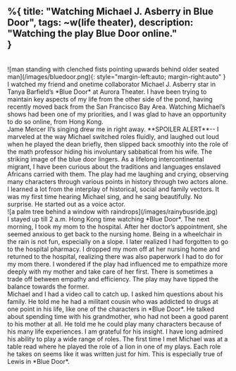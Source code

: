 %{
  title: "Watching Michael J. Asberry in Blue Door",
  tags: ~w(life theater),
  description: "Watching the play Blue Door online."    
}
---
<br>
![man standing with clenched fists pointing upwards behind older seated man](/images/bluedoor.png){: style="margin-left:auto; margin-right:auto" }
<br>
I watched my friend and onetime collaborator Michael J. Asberry star in Tanya Barfield’s *Blue Door* at Aurora Theater. I have been trying to maintain key aspects of my life from the other side of the pond, having recently moved back from the San Francisco Bay Area. Watching Michael’s shows had been one of my priorities, and I was glad to have an opportunity to do so online, from Hong Kong.
<br>
Jame Mercer II’s singing drew me in right away. **SPOILER ALERT**-- I marveled at the way Michael switched roles fluidly, and laughed out loud when he played the dean briefly, then slipped back smoothly into the role of the math professor hiding his involuntary sabbatical from his wife. The striking image of the blue door lingers. As a lifelong intercontinental migrant, I have been curious about the traditions and languages enslaved Africans carried with them. The play had me laughing and crying, observing many characters through various points in history through two actors alone. I learned a lot from the interplay of historical, social and family vectors. It was my first time hearing Michael sing, and he sang beautifully. No surprise. He started out as a voice actor.
<br>
![a palm tree behind a window with raindrops](/images/rainybusride.jpg)
<br>
I stayed up till 2 a.m. Hong Kong time watching *Blue Door*. The next morning, I took my mom to the hospital. After her doctor’s appointment, she seemed anxious to get back to the nursing home. Being in a wheelchair in the rain is not fun, especially on a slope. I later realized I had forgotten to go to the hospital pharmacy. I dropped my mom off at her nursing home and returned to the hospital, realizing there was also paperwork I had to do for my mom there. I wondered if the play had influenced me to empathize more deeply with my mother and take care of her first. There is sometimes a trade off between empathy and efficiency. The play may have tipped the balance towards the former.
<br>
Michael and I had a video call to catch up. I asked him questions about his family. He told me he had a militant cousin who was addicted to drugs at one point in his life, like one of the characters in *Blue Door*. He talked about spending time with his grandmother, who had not been a good parent to his mother at all. He told me he could play many characters because of his many life experiences. I am grateful for his insight. I have long admired his ability to play a wide range of roles. The first time I met Michael was at a table read where he played the role of a lion in one of my plays. Each role he takes on seems like it was written just for him. This is especially true of Lewis in *Blue Door*.